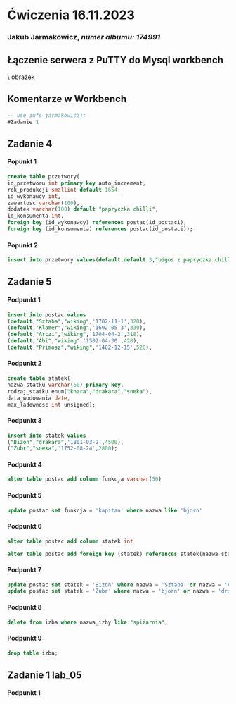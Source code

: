 # Ćwiczenia 16.11.2023
### Jakub Jarmakowicz, _numer albumu: 174991_
## Łączenie serwera z PuTTY do Mysql workbench
\\ obrazek
## Komentarze w Workbench
```sql
-- use infs_jarmakowiczj;
#Zadanie 1
```
## Zadanie 4
#### Popunkt 1
```sql
create table przetwory(
id_przetworu int primary key auto_increment,
rok_produkcji smallint default 1654,
id_wykonawcy int,
zawartosc varchar(100),
dodatek varchar(100) default "papryczka chilli",
id_konsumenta int,
foreign key (id_wykonawcy) references postac(id_postaci),
foreign key (id_konsumenta) references postac(id_postaci));
```
#### Popunkt 2
```sql
insert into przetwory values(default,default,3,"bigos z papryczka chilli",default,3);
```
## Zadanie 5
#### Podpunkt 1
```sql
insert into postac values
(default,"Sztaba","wiking",'1702-11-1',320),
(default,"Klamer","wiking",'1692-05-3',330),
(default,"Arczi","wiking",'1704-04-2',318),
(default,"Abi","wiking",'1502-04-30',420),
(default,"Primosz","wiking",'1402-12-15',520);
```
#### Podpunkt 2
```sql
create table statek(
nazwa_statku varchar(50) primary key,
rodzaj_statku enum("knara","drakara","sneka"),
data_wodowania date,
max_ladownosc int unsigned);
```
#### Podpunkt 3
```sql
insert into statek values
("Bizon","drakara",'1801-03-2',4500),
("Żubr","sneka",'1752-08-24',2800);
```
#### Podpunkt 4
```sql
alter table postac add column funkcja varchar(50)
```
#### Podpunkt 5
```sql
update postac set funkcja = 'kapitan' where nazwa like 'bjorn'
```
#### Podpunkt 6
```sql
alter table postac add column statek int

alter table postac add foreign key (statek) references statek(nazwa_statku)
```
#### Podpunkt 7
```sql
update postac set statek = 'Bizon' where nazwa = 'Sztaba' or nazwa = 'Arczi' or nazwa = 'Klamer' or nazwa = 'Primosz' or nazwa = 'Abi';
update postac set statek = 'Żubr' where nazwa = 'bjorn' or nazwa = 'drozd'
```
#### Podpunkt 8
```sql
delete from izba where nazwa_izby like "spiżarnia";
```
#### Podpunkt 9
```sql
drop table izba;
```
## Zadanie 1 lab_05
#### Podpunkt 1
```sql

```
